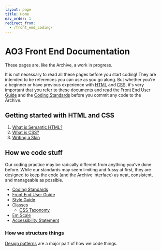 ```yaml
---
layout: page
title: Home
nav_order: 1
redirect_from:
  - /front_end_coding/
---
```

# AO3 Front End Documentation

These pages are, like the Archive, a work in progress.

It is not necessary to read all these pages before you start coding! They are intended to be references you can use as you go along. But whether you're a beginner or have previous experience with <abbr title="HyperText Markup Language">HTML</abbr> and <abbr title="Cascading Style Sheets">CSS</abbr>, it's very important that you refer to these documents and read the [Front End User Guide](front-end-user-guide) and the [Coding Standards](coding-standards) before you commit any code to the Archive.

## Getting started with HTML and CSS

1.  [What is Semantic HTML?](/basics/semantic-html)
2.  [What is CSS?](/baiscs/css)
3.  [Writing a Skin](/basics/writing-a-skin)

## How we code stuff

Our coding practice may be radically different from anything you've done before. While our standards may seem limiting and fussy at first, they are designed to keep the code (and the Archive interface) as neat, consistent, and manageable as possible.

* [Coding Standards](coding-standards)
* [Front End User Guide](front-end-user-guide)
* [Style Guide](style-guide)
* [Classes](classes)
	* [CSS Taxonomy](classes-taxonomy)
* [Em Scale](em-scale)
* [Accessibility Statement](accessibility-statement)

### How we structure things

[Design patterns](/patterns) are a major part of how we code things.


